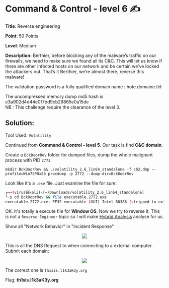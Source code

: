 # Command & Control - level 6 ✍

**Title**: Reverse engineering

**Point**: 50 Points

**Level**: Medium

**Description:** Berthier, before blocking any of the malware’s traffic on our firewalls, we need to make sure we found all its C&C. This will let us know if there are other infected hosts on our network and be certain we’ve locked the attackers out. That’s it Berthier, we’re almost there, reverse this malware!

The validation password is a fully qualified domain name : hote.domaine.tld

The uncompressed memory dump md5 hash is e3a902d4d44e0f7bd9cb29865e0a15de<br>
NB : This challenge require the clearance of the level 3.

## Solution:

Tool Used: `Volatility`

Continued from **Command & Control - level 5**. Our task is find **C&C domain**.

Create a `BckDoorRev` folder for dumped files, dump the whole malignant process with PID `2772` 

```
mkdir BckDoorRev && ./volatility_2.6_lin64_standalone -f ch2.dmp --profile=Win7SP0x86 procdump -p 2772 --dump-dir=BckDoorRev
```

Look like it's a `.exe` file. Just examine the file for sure:

```bash
┌──(virus㉿kali)-[~/Downloads/volatility_2.6_lin64_standalone]
└─$ cd BckDoorRev && file executable.2772.exe
executable.2772.exe: PE32 executable (GUI) Intel 80386 (stripped to external PDB), for MS Windows
```

OK. It's totally a execute file for **Window OS**. Now we try to reverse it. This is not a `Reverse Engineer` topic so I will make [Hybrid Analysis](https://www.hybrid-analysis.com/) analyse for us.

Show all "Network Behavior" in "Incident Response"

<p align="center"><img src="https://user-images.githubusercontent.com/48288606/160988180-2da4f907-4c7a-485a-930c-422f652c8b10.png"></p>

This is all the DNS Request to when connecting to a external computer. Submit each domain:

<p align="center"><img src="https://user-images.githubusercontent.com/48288606/160988637-991c5ee5-ec21-423e-8904-f3221937d52c.png"></p>

The correct one is `th1sis.l1k3aK3y.org`

Flag: **th1sis.l1k3aK3y.org**



